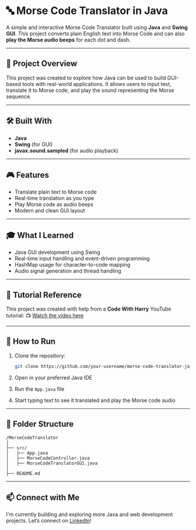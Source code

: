# 🔤 Morse Code Translator in Java

A simple and interactive Morse Code Translator built using **Java** and **Swing GUI**. This project converts plain English text into Morse Code and can also **play the Morse audio beeps** for each dot and dash.

---

## 📌 Project Overview

This project was created to explore how Java can be used to build GUI-based tools with real-world applications. It allows users to input text, translate it to Morse code, and play the sound representing the Morse sequence.

---

## 🛠️ Built With

* **Java**
* **Swing** (for GUI)
* **javax.sound.sampled** (for audio playback)

---

## 🎮 Features

* Translate plain text to Morse code
* Real-time translation as you type
* Play Morse code as audio beeps
* Modern and clean GUI layout

---

## 🎓 What I Learned

* Java GUI development using Swing
* Real-time input handling and event-driven programming
* HashMap usage for character-to-code mapping
* Audio signal generation and thread handling

---

## 🎥 Tutorial Reference

This project was created with help from a **Code With Harry** YouTube tutorial:
📺 [Watch the video here](https://youtu.be/ydSJrHUhbOw?si=rfwxNE72uyvlOejN)

---

## 🚀 How to Run

1. Clone the repository:

   ```bash
   git clone https://github.com/your-username/morse-code-translator-java.git
   ```
2. Open in your preferred Java IDE
3. Run the `App.java` file
4. Start typing text to see it translated and play the Morse code audio

---

## 📂 Folder Structure

```
/MorseCodeTranslator
│
├── src/
│   ├── App.java
│   ├── MorseCodeController.java
│   ├── MorseCodeTranslatorGUI.java
│
├── README.md
```

---

## 📫 Connect with Me

I'm currently building and exploring more Java and web development projects.
Let’s connect on [LinkedIn](https://www.linkedin.com/)!

